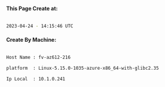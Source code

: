 
   
#### This Page Create at:

```bash

2023-04-24 - 14:15:46 UTC

```

#### Create By Machine:

```bash

Host Name : fv-az612-216

platform  : Linux-5.15.0-1035-azure-x86_64-with-glibc2.35

Ip Local  : 10.1.0.241

```

